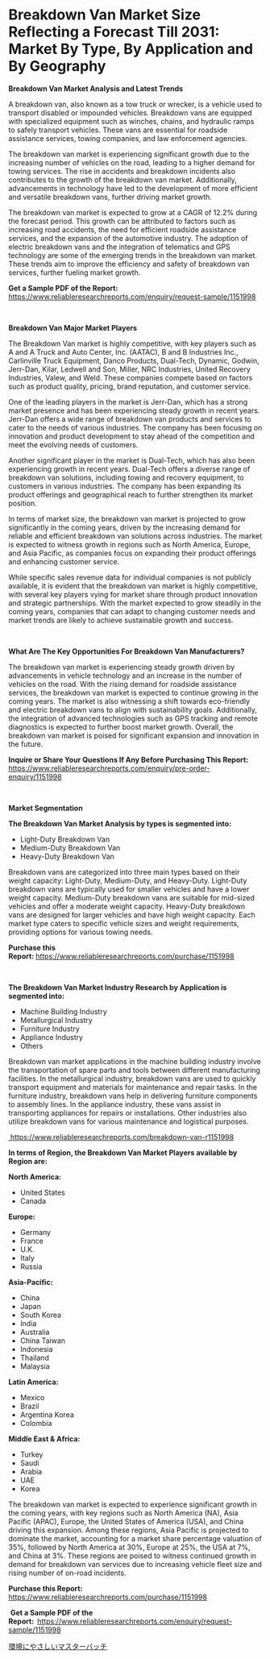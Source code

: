 <p><h1>Breakdown Van Market Size Reflecting a Forecast Till 2031: Market By Type, By Application and By Geography</h1></p><p><strong>Breakdown Van Market Analysis and Latest Trends</strong></p>
<p><p>A breakdown van, also known as a tow truck or wrecker, is a vehicle used to transport disabled or impounded vehicles. Breakdown vans are equipped with specialized equipment such as winches, chains, and hydraulic ramps to safely transport vehicles. These vans are essential for roadside assistance services, towing companies, and law enforcement agencies.</p><p>The breakdown van market is experiencing significant growth due to the increasing number of vehicles on the road, leading to a higher demand for towing services. The rise in accidents and breakdown incidents also contributes to the growth of the breakdown van market. Additionally, advancements in technology have led to the development of more efficient and versatile breakdown vans, further driving market growth.</p><p>The breakdown van market is expected to grow at a CAGR of 12.2% during the forecast period. This growth can be attributed to factors such as increasing road accidents, the need for efficient roadside assistance services, and the expansion of the automotive industry. The adoption of electric breakdown vans and the integration of telematics and GPS technology are some of the emerging trends in the breakdown van market. These trends aim to improve the efficiency and safety of breakdown van services, further fueling market growth.</p></p>
<p><strong>Get a Sample PDF of the Report:&nbsp;</strong> <a href="https://www.reliableresearchreports.com/enquiry/request-sample/1151998">https://www.reliableresearchreports.com/enquiry/request-sample/1151998</a></p>
<p>&nbsp;</p>
<p><strong>Breakdown Van Major Market Players</strong></p>
<p><p>The Breakdown Van market is highly competitive, with key players such as A and A Truck and Auto Center, Inc. (AATAC), B and B Industries Inc., Carlinville Truck Equipment, Danco Products, Dual-Tech, Dynamic, Godwin, Jerr-Dan, Kilar, Ledwell and Son, Miller, NRC Industries, United Recovery Industries, Valew, and Weld. These companies compete based on factors such as product quality, pricing, brand reputation, and customer service.</p><p>One of the leading players in the market is Jerr-Dan, which has a strong market presence and has been experiencing steady growth in recent years. Jerr-Dan offers a wide range of breakdown van products and services to cater to the needs of various industries. The company has been focusing on innovation and product development to stay ahead of the competition and meet the evolving needs of customers.</p><p>Another significant player in the market is Dual-Tech, which has also been experiencing growth in recent years. Dual-Tech offers a diverse range of breakdown van solutions, including towing and recovery equipment, to customers in various industries. The company has been expanding its product offerings and geographical reach to further strengthen its market position.</p><p>In terms of market size, the breakdown van market is projected to grow significantly in the coming years, driven by the increasing demand for reliable and efficient breakdown van solutions across industries. The market is expected to witness growth in regions such as North America, Europe, and Asia Pacific, as companies focus on expanding their product offerings and enhancing customer service.</p><p>While specific sales revenue data for individual companies is not publicly available, it is evident that the breakdown van market is highly competitive, with several key players vying for market share through product innovation and strategic partnerships. With the market expected to grow steadily in the coming years, companies that can adapt to changing customer needs and market trends are likely to achieve sustainable growth and success.</p></p>
<p>&nbsp;</p>
<p><strong>What Are The Key Opportunities For Breakdown Van Manufacturers?</strong></p>
<p><p>The breakdown van market is experiencing steady growth driven by advancements in vehicle technology and an increase in the number of vehicles on the road. With the rising demand for roadside assistance services, the breakdown van market is expected to continue growing in the coming years. The market is also witnessing a shift towards eco-friendly and electric breakdown vans to align with sustainability goals. Additionally, the integration of advanced technologies such as GPS tracking and remote diagnostics is expected to further boost market growth. Overall, the breakdown van market is poised for significant expansion and innovation in the future.</p></p>
<p><strong>Inquire or Share Your Questions If Any Before Purchasing This Report:</strong> <a href="https://www.reliableresearchreports.com/enquiry/pre-order-enquiry/1151998">https://www.reliableresearchreports.com/enquiry/pre-order-enquiry/1151998</a></p>
<p>&nbsp;</p>
<p><strong>Market Segmentation</strong></p>
<p><strong>The Breakdown Van Market Analysis by types is segmented into:</strong></p>
<p><ul><li>Light-Duty Breakdown Van</li><li>Medium-Duty Breakdown Van</li><li>Heavy-Duty Breakdown Van</li></ul></p>
<p><p>Breakdown vans are categorized into three main types based on their weight capacity: Light-Duty, Medium-Duty, and Heavy-Duty. Light-Duty breakdown vans are typically used for smaller vehicles and have a lower weight capacity. Medium-Duty breakdown vans are suitable for mid-sized vehicles and offer a moderate weight capacity. Heavy-Duty breakdown vans are designed for larger vehicles and have high weight capacity. Each market type caters to specific vehicle sizes and weight requirements, providing options for various towing needs.</p></p>
<p><strong>Purchase this Report:&nbsp;</strong><a href="https://www.reliableresearchreports.com/purchase/1151998">https://www.reliableresearchreports.com/purchase/1151998</a></p>
<p>&nbsp;</p>
<p><strong>The Breakdown Van Market Industry Research by Application is segmented into:</strong></p>
<p><ul><li>Machine Building Industry</li><li>Metallurgical Industry</li><li>Furniture Industry</li><li>Appliance Industry</li><li>Others</li></ul></p>
<p><p>Breakdown van market applications in the machine building industry involve the transportation of spare parts and tools between different manufacturing facilities. In the metallurgical industry, breakdown vans are used to quickly transport equipment and materials for maintenance and repair tasks. In the furniture industry, breakdown vans help in delivering furniture components to assembly lines. In the appliance industry, these vans assist in transporting appliances for repairs or installations. Other industries also utilize breakdown vans for various maintenance and logistical purposes.</p></p>
<p><a href="https://www.reliableresearchreports.com/breakdown-van-r1151998">&nbsp;https://www.reliableresearchreports.com/breakdown-van-r1151998</a></p>
<p><strong>In terms of Region, the Breakdown Van Market Players available by Region are:</strong></p>
<p>
    <p> <strong> North America: </strong>
        <ul>
            <li>United States</li>
            <li>Canada</li>
        </ul>
        </p> 
    <p> <strong> Europe: </strong>
        <ul>
            <li>Germany</li>
            <li>France</li>
            <li>U.K.</li>
            <li>Italy</li>
            <li>Russia</li>
        </ul>
        </p> 
    <p> <strong> Asia-Pacific: </strong>
        <ul>
            <li>China</li>
            <li>Japan</li>
            <li>South Korea</li>
            <li>India</li>
            <li>Australia</li>
            <li>China Taiwan</li>
            <li>Indonesia</li>
            <li>Thailand</li>
            <li>Malaysia</li>
        </ul>
        </p> 
    <p> <strong> Latin America: </strong>
        <ul>
            <li>Mexico</li>
            <li>Brazil</li>
            <li>Argentina Korea</li>
            <li>Colombia</li>
        </ul>
        </p> 
    <p> <strong> Middle East & Africa: </strong>
        <ul>
            <li>Turkey</li>
            <li>Saudi</li>
            <li>Arabia</li>
            <li>UAE</li>
            <li>Korea</li>
        </ul>
    </p>
    </p>
<p><p>The breakdown van market is expected to experience significant growth in the coming years, with key regions such as North America (NA), Asia Pacific (APAC), Europe, the United States of America (USA), and China driving this expansion. Among these regions, Asia Pacific is projected to dominate the market, accounting for a market share percentage valuation of 35%, followed by North America at 30%, Europe at 25%, the USA at 7%, and China at 3%. These regions are poised to witness continued growth in demand for breakdown van services due to increasing vehicle fleet size and rising number of on-road incidents.</p></p>
<p><strong>Purchase this Report: </strong><a href="https://www.reliableresearchreports.com/purchase/1151998">https://www.reliableresearchreports.com/purchase/1151998</a></p>
<p>&nbsp;<strong>Get a Sample PDF of the Report:&nbsp;&nbsp;</strong><a href="https://www.reliableresearchreports.com/enquiry/request-sample/1151998">https://www.reliableresearchreports.com/enquiry/request-sample/1151998</a></p>
<p><strong></strong></p>
<p><p><a href="https://github.com/CloydAbbott2023/Market-Research-Report-List-2/blob/main/1296743121675.md">環境にやさしいマスターバッチ</a></p></p>